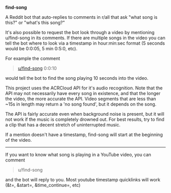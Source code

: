 **find-song**

A Reddit bot that auto-replies to comments in r/all that ask "what song is this?" or "what's this song?"

It's also possible to request the bot look through a video by mentioning u/find-song in its comments. 
If there are multiple songs in the video you can tell the bot where to look via a timestamp in hour:min:sec format (5 seconds would be 0:0:05, 5 min 0:5:0, etc). 

For example the comment 
>[u/find-song](https://www.reddit.com/user/find-song) 0:0:10

would tell the bot to find the song playing 10 seconds into the video.

This project uses the ACRCloud API for it's audio recognition. Note that the API may not necessarily have every song in existence, and that the longer the video, the more accurate the API. Video segments that are less than ~15s in length may return a 'no song found', but it depends on the song.

The API is fairly accurate even when background noise is present, but it will not work if the music is completely drowned out. For best results, try to find a clip that has a decent stretch of uninterrupted music.

If a mention doesn't have a timestamp, find-song will start at the beginning of the video.

******

If you want to know what song is playing in a YouTube video, you can comment 
>u/find-song <youtube link> 

and the bot will reply to you. Most youtube timestamp quicklinks will work (&t=, &start=, &time_continue=, etc)

